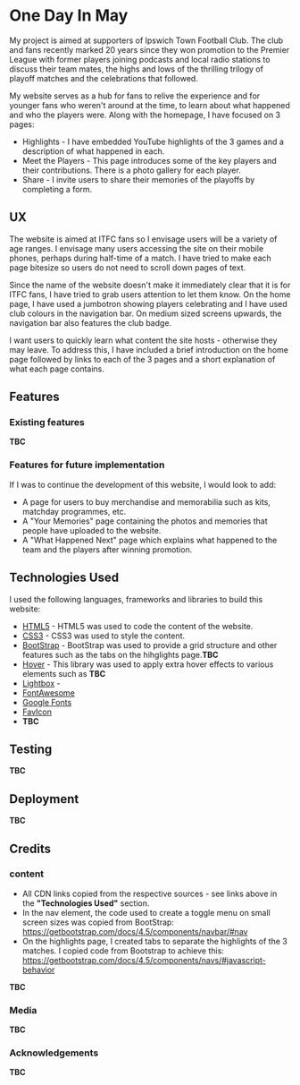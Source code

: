 # One Day In May

My project is aimed at supporters of Ipswich Town Football Club.  The club and fans recently marked 20 years since they won promotion to the Premier League with former players joining podcasts and local radio stations to discuss their team mates, the highs and lows of the thrilling trilogy of playoff matches and the celebrations that followed.

My website serves as a hub for fans to relive the experience and for younger fans who weren't around at the time, to learn about what happened and who the players were.  Along with the homepage, I have focused on 3 pages:
- Highlights - I have embedded YouTube highlights of the 3 games and a description of what happened in each.
- Meet the Players - This page introduces some of the key players and their contributions.  There is a photo gallery for each player.
- Share - I invite users to share their memories of the playoffs by completing a form.

## UX

The website is aimed at ITFC fans so I envisage users will be a variety of age ranges.  I envisage many users accessing the site on their mobile phones, perhaps during half-time of a match.  I have tried to make each page bitesize so users do not need to scroll down pages of text.

Since the name of the website doesn't make it immediately clear that it is for ITFC fans, I have tried to grab users attention to let them know.  On the home page, I have used a jumbotron showing players celebrating and I have used club colours in the navigation bar.  On medium sized screens upwards, the navigation bar also features the club badge.

I want users to quickly learn what content the site hosts - otherwise they may leave.  To address this, I have included a brief introduction on the home page followed by links to each of the 3 pages and a short explanation of what each page contains.

## Features

### Existing features

**TBC**

### Features for future implementation

If I was to continue the development of this website, I would look to add:
- A page for users to buy merchandise and memorabilia such as kits, matchday programmes, etc.
- A "Your Memories" page containing the photos and memories that people have uploaded to the website.
- A "What Happened Next" page which explains what happened to the team and the players after winning promotion.

## Technologies Used

I used the following languages, frameworks and libraries to build this website:
- [HTML5](https://en.wikipedia.org/wiki/HTML5) - HTML5 was used to code the content of the website.
- [CSS3](https://en.wikipedia.org/wiki/Cascading_Style_Sheets) - CSS3 was used to style the content.
- [BootStrap](https://getbootstrap.com/) - BootStrap was used to provide a grid structure and other features such as the tabs on the hihglights page.**TBC**
- [Hover](https://ianlunn.github.io/Hover/) - This library was used to apply extra hover effects to various elements such as **TBC**
- [Lightbox](https://www.lokeshdhakar.com/projects/lightbox2/) - 
- [FontAwesome](https://fontawesome.com/)
- [Google Fonts](https://fonts.google.com/)
- [FavIcon](https://www.favicon-generator.org/)
- **TBC**

## Testing

**TBC**

## Deployment

**TBC**

## Credits

### content

- All CDN links copied from the respective sources - see links above in the **"Technologies Used"** section.
- In the nav element, the code used to create a toggle menu on small screen sizes was copied from BootStrap: https://getbootstrap.com/docs/4.5/components/navbar/#nav
- On the highlights page, I created tabs to separate the highlights of the 3 matches.  I copied code from Bootstrap to achieve this:  https://getbootstrap.com/docs/4.5/components/navs/#javascript-behavior

**TBC**

### Media

**TBC**

### Acknowledgements

**TBC**
